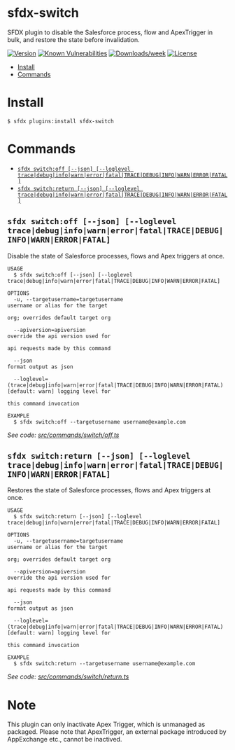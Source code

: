 sfdx-switch
===========

SFDX plugin to disable the Salesforce process, flow and ApexTrigger in bulk, and restore the state before invalidation.

[![Version](https://img.shields.io/npm/v/sfdx-switch.svg)](https://npmjs.org/package/sfdx-switch)
[![Known Vulnerabilities](https://snyk.io/test/github/shinchit/sfdx-switch/badge.svg)](https://snyk.io/test/github/shinchit/sfdx-switch)
[![Downloads/week](https://img.shields.io/npm/dw/sfdx-switch.svg)](https://npmjs.org/package/sfdx-switch)
[![License](https://img.shields.io/npm/l/sfdx-switch.svg)](https://github.com/shinchit/sfdx-switch/blob/main/package.json)

<!-- toc -->
* [Install](#install)
* [Commands](#commands)
<!-- tocstop -->
# Install
<!-- install -->
```sh-session
$ sfdx plugins:install sfdx-switch
```
<!-- usagestop -->
# Commands
<!-- commands -->
* [`sfdx switch:off [--json] [--loglevel trace|debug|info|warn|error|fatal|TRACE|DEBUG|INFO|WARN|ERROR|FATAL]`](#sfdx-switchoff---json---loglevel-tracedebuginfowarnerrorfataltracedebuginfowarnerrorfatal)
* [`sfdx switch:return [--json] [--loglevel trace|debug|info|warn|error|fatal|TRACE|DEBUG|INFO|WARN|ERROR|FATAL]`](#sfdx-switchreturn---json---loglevel-tracedebuginfowarnerrorfataltracedebuginfowarnerrorfatal)

## `sfdx switch:off [--json] [--loglevel trace|debug|info|warn|error|fatal|TRACE|DEBUG|INFO|WARN|ERROR|FATAL]`

Disable the state of Salesforce processes, flows and Apex triggers at once.

```
USAGE
  $ sfdx switch:off [--json] [--loglevel trace|debug|info|warn|error|fatal|TRACE|DEBUG|INFO|WARN|ERROR|FATAL]

OPTIONS
  -u, --targetusername=targetusername                                               username or alias for the target
                                                                                    org; overrides default target org

  --apiversion=apiversion                                                           override the api version used for
                                                                                    api requests made by this command

  --json                                                                            format output as json

  --loglevel=(trace|debug|info|warn|error|fatal|TRACE|DEBUG|INFO|WARN|ERROR|FATAL)  [default: warn] logging level for
                                                                                    this command invocation

EXAMPLE
  $ sfdx switch:off --targetusername username@example.com
```

_See code: [src/commands/switch/off.ts](https://github.com/shinchit/sfdx-switch/blob/v1.0.0/src/commands/switch/off.ts)_

## `sfdx switch:return [--json] [--loglevel trace|debug|info|warn|error|fatal|TRACE|DEBUG|INFO|WARN|ERROR|FATAL]`

Restores the state of Salesforce processes, flows and Apex triggers at once.

```
USAGE
  $ sfdx switch:return [--json] [--loglevel trace|debug|info|warn|error|fatal|TRACE|DEBUG|INFO|WARN|ERROR|FATAL]

OPTIONS
  -u, --targetusername=targetusername                                               username or alias for the target
                                                                                    org; overrides default target org

  --apiversion=apiversion                                                           override the api version used for
                                                                                    api requests made by this command

  --json                                                                            format output as json

  --loglevel=(trace|debug|info|warn|error|fatal|TRACE|DEBUG|INFO|WARN|ERROR|FATAL)  [default: warn] logging level for
                                                                                    this command invocation

EXAMPLE
  $ sfdx switch:return --targetusername username@example.com
```

_See code: [src/commands/switch/return.ts](https://github.com/shinchit/sfdx-switch/blob/v1.0.0/src/commands/switch/return.ts)_
<!-- commandsstop -->

# Note

This plugin can only inactivate Apex Trigger, which is unmanaged as packaged. Please note that ApexTrigger, an external package introduced by AppExchange etc., cannot be inactived.
